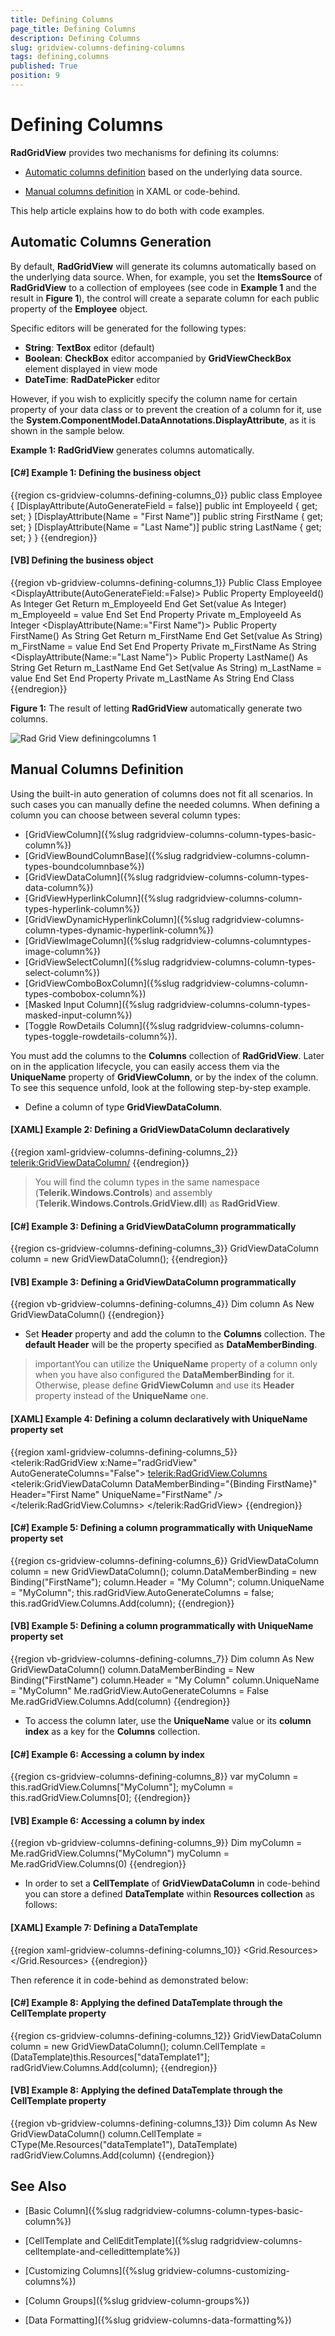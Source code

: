 ```yaml
---
title: Defining Columns
page_title: Defining Columns
description: Defining Columns
slug: gridview-columns-defining-columns
tags: defining,columns
published: True
position: 9
---
```


# Defining Columns

__RadGridView__ provides two mechanisms for defining its columns: 

* [Automatic columns definition](#automatic-columns-generation) based on the underlying data source. 

* [Manual columns definition](#manual-columns-definition) in XAML or code-behind. 

This help article explains how to do both with code examples.

## Automatic Columns Generation

By default, __RadGridView__ will generate its columns automatically based on the underlying data source. When, for example, you set the __ItemsSource__ of __RadGridView__ to a collection of employees (see code in __Example 1__ and the result in __Figure 1__), the control will create a separate column for each public property of the __Employee__ object.

Specific editors will be generated for the following types:

* **String**: **TextBox** editor (default)
* **Boolean**: **CheckBox** editor accompanied by **GridViewCheckBox** element displayed in view mode 
* **DateTime**: **RadDatePicker** editor

However, if you wish to explicitly specify the column name for certain property of your data class or to prevent the creation of a column for it, use the __System.ComponentModel.DataAnnotations.DisplayAttribute__, as it is shown in the sample below.

__Example 1: RadGridView__ generates columns automatically.

#### __[C#] Example 1: Defining the business object__

{{region cs-gridview-columns-defining-columns_0}}
	public class Employee
	{
	    [DisplayAttribute(AutoGenerateField = false)]
	    public int EmployeeId
	    {
	        get;
	        set;
	    }
	    [DisplayAttribute(Name = "First Name")]
	    public string FirstName
	    {
	        get;
	        set;
	    }
	    [DisplayAttribute(Name = "Last Name")]
	    public string LastName
	    {
	        get;
	        set;
	    }
	}
{{endregion}}

#### __[VB] Defining the business object__

{{region vb-gridview-columns-defining-columns_1}}
	Public Class Employee
	    <DisplayAttribute(AutoGenerateField:=False)>
	    Public Property EmployeeId() As Integer
	        Get
	            Return m_EmployeeId
	        End Get
	        Set(value As Integer)
	            m_EmployeeId = value
	        End Set
	    End Property
	    Private m_EmployeeId As Integer
	    <DisplayAttribute(Name:="First Name")>
	    Public Property FirstName() As String
	        Get
	            Return m_FirstName
	        End Get
	        Set(value As String)
	            m_FirstName = value
	        End Set
	    End Property
	    Private m_FirstName As String
	    <DisplayAttribute(Name:="Last Name")>
	    Public Property LastName() As String
	        Get
	            Return m_LastName
	        End Get
	        Set(value As String)
	            m_LastName = value
	        End Set
	    End Property
	    Private m_LastName As String
	End Class
{{endregion}}

__Figure 1:__ The result of letting __RadGridView__ automatically generate two columns. 

![Rad Grid View definingcolumns 1](images/RadGridView_definingcolumns_1.png)

## Manual Columns Definition

Using the built-in auto generation of columns does not fit all scenarios. In such cases you can manually define the needed columns. When defining a column you can choose between several column types:

*  [GridViewColumn]({%slug radgridview-columns-column-types-basic-column%}) 
*  [GridViewBoundColumnBase]({%slug radgridview-columns-column-types-boundcolumnbase%})
*  [GridViewDataColumn]({%slug radgridview-columns-column-types-data-column%})
*  [GridViewHyperlinkColumn]({%slug radgridview-columns-column-types-hyperlink-column%}) 
*  [GridViewDynamicHyperlinkColumn]({%slug radgridview-columns-column-types-dynamic-hyperlink-column%})
*  [GridViewImageColumn]({%slug radgridview-columns-columntypes-image-column%})
*  [GridViewSelectColumn]({%slug radgridview-columns-column-types-select-column%})
*  [GridViewComboBoxColumn]({%slug radgridview-columns-column-types-combobox-column%})
*  [Masked Input Column]({%slug radgridview-columns-column-types-masked-input-column%})
*  [Toggle RowDetails Column]({%slug radgridview-columns-column-types-toggle-rowdetails-column%}).

You must add the columns to the __Columns__ collection of __RadGridView__. Later on in the application lifecycle, you can easily access them via the __UniqueName__ property of __GridViewColumn__, or by the index of the column. To see this sequence unfold, look at the following step-by-step example.

* Define a column of type __GridViewDataColumn__.

#### __[XAML] Example 2: Defining a GridViewDataColumn declaratively__

{{region xaml-gridview-columns-defining-columns_2}}
	<telerik:GridViewDataColumn/>
{{endregion}}

>You will find the column types in the same namespace (__Telerik.Windows.Controls__) and assembly (__Telerik.Windows.Controls.GridView.dll__) as __RadGridView__.

#### __[C#] Example 3: Defining a GridViewDataColumn programmatically__

{{region cs-gridview-columns-defining-columns_3}}
	GridViewDataColumn column = new GridViewDataColumn();
{{endregion}}

#### __[VB] Example 3: Defining a GridViewDataColumn programmatically__

{{region vb-gridview-columns-defining-columns_4}}
	Dim column As New GridViewDataColumn()
{{endregion}}

* Set __Header__ property and add the column to the __Columns__ collection. The __default Header__ will be the property specified as __DataMemberBinding__. 
		  

>importantYou can utilize the __UniqueName__ property of a column only when you have also configured the __DataMemberBinding__ for it. Otherwise, please define __GridViewColumn__ and use its __Header__ property instead of  the __UniqueName__ one. 
			  
#### __[XAML] Example 4: Defining a column declaratively with UniqueName property set__

{{region xaml-gridview-columns-defining-columns_5}}
	<telerik:RadGridView x:Name="radGridView"
	                 AutoGenerateColumns="False">
	    <telerik:RadGridView.Columns>
	        <telerik:GridViewDataColumn DataMemberBinding="{Binding FirstName}" Header="First Name" UniqueName="FirstName" />
	    </telerik:RadGridView.Columns>
	</telerik:RadGridView>
{{endregion}}

#### __[C#] Example 5: Defining a column programmatically with UniqueName property set__

{{region cs-gridview-columns-defining-columns_6}}
	GridViewDataColumn column = new GridViewDataColumn();
	column.DataMemberBinding = new Binding("FirstName");
	column.Header = "My Column";
	column.UniqueName = "MyColumn";
	this.radGridView.AutoGenerateColumns = false;
	this.radGridView.Columns.Add(column);
{{endregion}}

#### __[VB] Example 5: Defining a column programmatically with UniqueName property set__

{{region vb-gridview-columns-defining-columns_7}}
	Dim column As New GridViewDataColumn()
	column.DataMemberBinding = New Binding("FirstName")
	column.Header = "My Column"
	column.UniqueName = "MyColumn"
	Me.radGridView.AutoGenerateColumns = False
	Me.radGridView.Columns.Add(column)
{{endregion}}

* To access the column later, use the __UniqueName__ value or its __column index__ as a key for the __Columns__ collection.
		  

#### __[C#] Example 6: Accessing a column by index__

{{region cs-gridview-columns-defining-columns_8}}
	var myColumn = this.radGridView.Columns["MyColumn"];
	myColumn = this.radGridView.Columns[0];
{{endregion}}


#### __[VB] Example 6: Accessing a column by index__

{{region vb-gridview-columns-defining-columns_9}}
	Dim myColumn = Me.radGridView.Columns("MyColumn")
	myColumn = Me.radGridView.Columns(0)
{{endregion}}

* In order to set a __CellTemplate__ of __GridViewDataColumn__ in code-behind you can store a defined __DataTemplate__ within __Resources collection__ as follows:

#### __[XAML] Example 7: Defining a DataTemplate__

{{region xaml-gridview-columns-defining-columns_10}}
	<Grid.Resources>
	    <DataTemplate x:Key="dataTemplate1">
	        <TextBlock Text="Text"/>
	    </DataTemplate>
	</Grid.Resources>
{{endregion}}

Then reference it in code-behind as demonstrated below:
        
#### __[C#] Example 8: Applying the defined DataTemplate through the CellTemplate property__

{{region cs-gridview-columns-defining-columns_12}}
	GridViewDataColumn column = new GridViewDataColumn();
	column.CellTemplate = (DataTemplate)this.Resources["dataTemplate1"];
	radGridView.Columns.Add(column);
{{endregion}}

#### __[VB] Example 8: Applying the defined DataTemplate through the CellTemplate property__

{{region vb-gridview-columns-defining-columns_13}}
	Dim column As New GridViewDataColumn()
	column.CellTemplate = CType(Me.Resources("dataTemplate1"), DataTemplate)
	radGridView.Columns.Add(column)
{{endregion}}


## See Also

 * [Basic Column]({%slug radgridview-columns-column-types-basic-column%})
 
 * [CellTemplate and CellEditTemplate]({%slug radgridview-columns-celltemplate-and-celledittemplate%})

 * [Customizing Columns]({%slug gridview-columns-customizing-columns%})
 
 * [Column Groups]({%slug gridview-column-groups%})

 * [Data Formatting]({%slug gridview-columns-data-formatting%})
